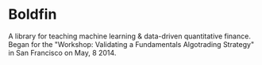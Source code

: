Boldfin
=======

A library for teaching machine learning & data-driven quantitative finance. Began for the "Workshop: Validating a Fundamentals Algotrading Strategy" in San Francisco on May, 8 2014.


